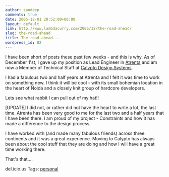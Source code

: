 ```yaml
---
author: sandeep
comments: true
date: 2005-12-01 20:52:00+00:00
layout: default
link: http://www.lambdacurry.com/2005/12/the-road-ahead/
slug: the-road-ahead
title: The road ahead...
wordpress_id: 82
---
```


I have been short of posts these past few weeks - and this is why.
As of December 1'st, I gave up my position as Lead Engineer in [Atrenta](http://www.atrenta.com/) and am now a Member of Technical Staff at [Calypto Design Systems](http://www.calypto.com/).

I had a fabulous two and half years at Atrenta and I felt it was time to work on something new. I think it will be cool - with its small bohemian location in the heart of Noida and a closely knit group of hardcore developers.


Lets see what rabbit I can pull out of my hat!!

[UPDATE]
I did not, or rather did not have the heart to write a lot, the last time. Atrenta has been very good to me for the last two and a half years that I have been there. I am proud of my project - Constraints and how it has made a difference to the design process.

I have worked with (and made many fabulous friends) across three continents and it was a great experience. Moving to Calypto has always been about the cool stuff that they are doing and how I will have a great time working there.

That's that....



del.icio.us Tags: [personal](http://del.icio.us/sss8ue/personal)
